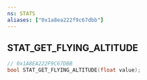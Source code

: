 ```yaml
---
ns: STATS
aliases: ["0x1a8ea222f9c67dbb"]
---
```

## STAT_GET_FLYING_ALTITUDE

```c
// 0x1A8EA222F9C67DBB
bool STAT_GET_FLYING_ALTITUDE(float value);
```

